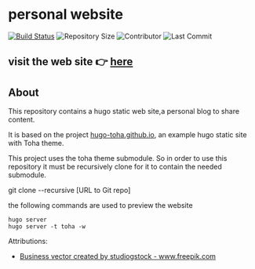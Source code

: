 # personal website
 [![Build Status](https://img.shields.io/endpoint.svg?url=https%3A%2F%2Factions-badge.atrox.dev%2Fhugo-toha%2Fhugo-toha.github.io%2Fbadge%3Fref%3Dmain&style=flat)](https://actions-badge.atrox.dev/jsduenass/jsduenass.github.io/goto?ref=main) ![Repository Size](https://img.shields.io/github/repo-size/jsduenass/jsduenass.github.io) ![Contributor](https://img.shields.io/github/contributors/jsduenass/jsduenass.github.io) ![Last Commit](https://img.shields.io/github/last-commit/jsduenass/jsduenass.github.io)  

##  visit the web site 👉 [here](https://jsduenass.github.io/)


## About
This repository contains a hugo static web site,a personal blog to share content. 

It is based on the project [hugo-toha.github.io](https://github.com/hugo-toha/hugo-toha.github.io), an example hugo static site with Toha theme.

This project uses the toha theme submodule. So in order to use this repository it must be recursively clone for it to contain the needed submodule.

git clone --recursive [URL to Git repo]

the following commands are used to  preview the website 
```
hugo server 
hugo server -t toha -w
```

Attributions:
- <a href='https://www.freepik.com/vectors/business'>Business vector created by studiogstock - www.freepik.com</a>
